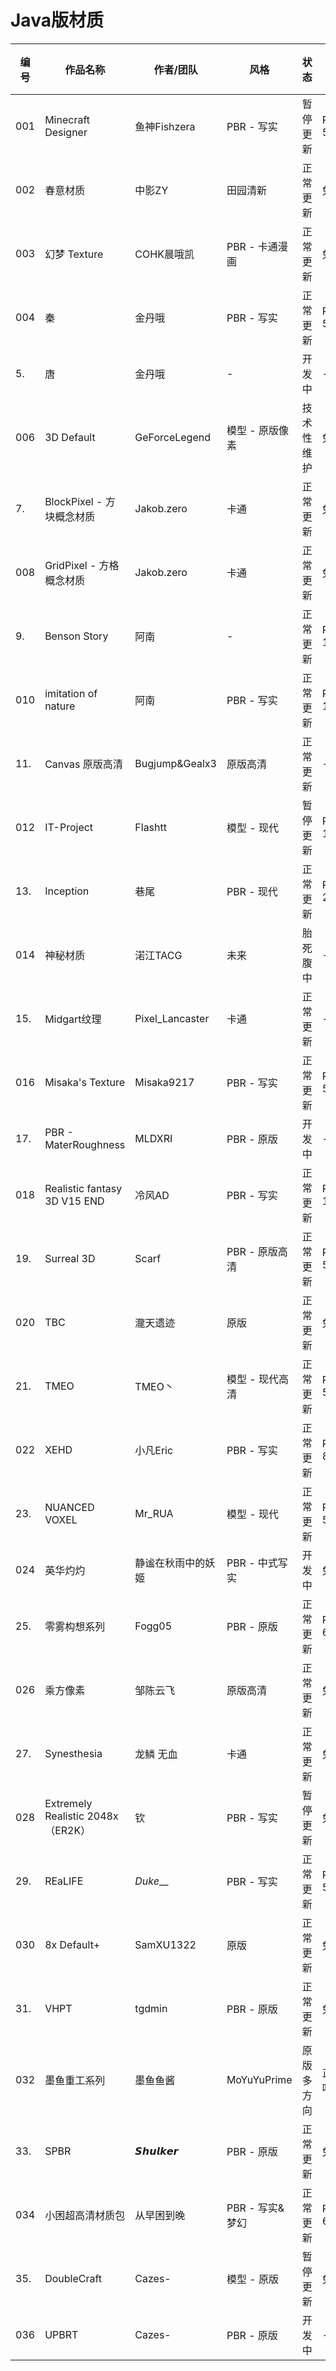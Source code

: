 # Java版材质

| 编号  | 作品名称                            | 作者/团队            | 风格          | 状态    | 价格（参考）    | 作品链接         | 使用指南            |
|-----|---------------------------------|------------------|-------------|-------|-----------|--------------|-----------------|
| 001 | Minecraft Designer              | 鱼神Fishzera       | PBR - 写实    | 暂停更新  | RMB 5.00  | [爱发电](https://afdian.net/@Fishzera)          | -               |
| 002 | 春意材质                            | 中影ZY             | 田园清新        | 正常更新  | 免费        | [哔哩哔哩](https://www.bilibili.com/read/cv12522127)         | [MGC-Java版材质通用手册](../instructions/java_resourcepacks/README.md) |
| 003 | 幻梦 Texture                      | COHK晨哦凯          | PBR - 卡通漫画  | 正常更新  | 免费        | QQ群799318063 | -               |
| 004 | 秦                               | 金丹哦              | PBR - 写实    | 正常更新  | RMB 5.00  | [爱发电](https://afdian.net/@qintexture)          | [MGC-作品使用手册](../instructions/java_resourcepacks/qin.md)      |
| 5.  | 唐                               | 金丹哦              | -           | 开发中   | -         | -            | -               |
| 006 | 3D Default                      | GeForceLegend    | 模型 - 原版像素   | 技术性维护 | 免费        | [MCBBS](https://www.mcbbs.net/thread-914350-1-1.html)        | -               |
| 7.  | BlockPixel - 方块概念材质             | Jakob.zero       | 卡通          | 正常更新  | 免费        | [MCBBS](https://www.mcbbs.net/thread-1270859-1-1.html)        | -               |
| 008 | GridPixel - 方格概念材质              | Jakob.zero       | 卡通          | 正常更新  | 免费        | [MCBBS](https://www.mcbbs.net/thread-1271173-1-1.html)        | -               |
| 9.  | Benson Story                    | 阿南               | -           | 正常更新  | RMB 15.00 | [爱发电](https://afdian.net/@oakghost)          | -               |
| 010 | imitation of nature             | 阿南               | PBR - 写实    | 正常更新  | RMB 15.00 | [爱发电](https://afdian.net/@oakghost)          | -               |
| 11. | Canvas 原版高清                     | Bugjump&Gealx3   | 原版高清        | 正常更新  | -         | QQ群924411105 | -               |
| 012 | IT-Project                      | Flashtt          | 模型 - 现代     | 暂停更新  | RMB 10.00 | [爱发电](https://afdian.net/@itproject)          | [MGC-作品使用手册](../instructions/java_resourcepacks/itp.md)      |
| 13. | Inception                       | 巷尾               | PBR - 现代    | 正常更新  | RMB 20.00 | [爱发电](https://afdian.net/@inception5832)          | -               |
| 014 | 神秘材质                            | 渃江TACG           | 未来          | 胎死腹中  | -         | -            | -               |
| 15. | Midgart纹理                       | Pixel_Lancaster  | 卡通          | 正常更新  | -         | QQ群634761643 | -               |
| 016 | Misaka's Texture                | Misaka9217       | PBR - 写实    | 正常更新  | RMB 5.00  | [爱发电](https://afdian.net/@Misaka9217)          | [MGC-作品使用手册](../instructions/java_resourcepacks/mtp.md)      |
| 17. | PBR - MaterRoughness            | MLDXRI           | PBR - 原版    | 开发中   | -         | -            | -               |
| 018 | Realistic fantasy 3D V15 END    | 冷风AD             | PBR - 写实    | 正常更新  | RMB 15.00 | [爱发电](https://afdian.net/@1314520lf)          | -               |
| 19. | Surreal 3D                      | Scarf            | PBR - 原版高清  | 正常更新  | RMB 5.00  | [爱发电](https://afdian.net/@Scarf_texture_SURR)          | -               |
| 020 | TBC                             | 瀧天遗迹             | 原版          | 正常更新  | 免费        | [MCBBS](https://www.mcbbs.net/thread-1109161-1-1.html)        | -               |
| 21. | TMEO                            | TMEO丶            | 模型 - 现代高清   | 正常更新  | RMB 5.00  | [爱发电](https://afdian.net/@TMEO123)          | [MGC-作品使用手册](../instructions/java_resourcepacks/tmeo.md)      |
| 022 | XEHD                            | 小凡Eric           | PBR - 写实    | 正常更新  | RMB 8.00  | [作品官网](http://xiaofaneric.com/)         | [官网-帮助手册](http://xiaofaneric.com/cn/?page_id=1066)         |
| 23. | NUANCED VOXEL                   | Mr_RUA           | 模型 - 现代     | 正常更新  | RMB 5.00  | [爱发电](https://afdian.net/@MR_RUA)          | -               |
| 024 | 英华灼灼                            | 静谧在秋雨中的妖姬        | PBR - 中式写实  | 开发中   | 免费        | [MCBBS](https://www.mcbbs.net/thread-1023520-1-1.html)        | -               |
| 25. | 零雾构想系列                          | Fogg05           | PBR - 原版    | 正常更新  | RMB 6.00  | [爱发电](https://afdian.net/@Fogg05)          | [MGC-作品使用手册](../instructions/java_resourcepacks/05.md)      |
| 026 | 乘方像素                            | 邹陈云飞             | 原版高清        | 正常更新  | 免费        | QQ群482259808 | -               |
| 27. | Synesthesia                     | 龙鳞 无血            | 卡通          | 正常更新  | 免费        | [爱发电](https://afdian.net/@DragonScaleBLD)          | -               |
| 028 | Extremely Realistic 2048x（ER2K） | 钦                | PBR - 写实    | 暂停更新  | 免费        | [作品官网](https://er2k.ao-x.cn/)         | -               |
| 29. | REaLIFE                         | _Duke___         | PBR - 写实    | 正常更新  | RMB 5.00  | [爱发电](https://afdian.net/@_Duke___)          | -               |
| 030 | 8x Default+                     | SamXU1322        | 原版          | 正常更新  | 免费        | QQ群771650765 | -               |
| 31. | VHPT                            | tgdmin           | PBR - 原版    | 正常更新  | 免费        | QQ群289472018 | -               |
| 032 | 墨鱼重工系列                          | 墨鱼鱼酱|MoYuYuPrime | 原版多方向       |  正常咕咕 | 免费        | [网盘密码：xkkbbb](https://unicorni72.lanzouw.com/s/myzg-resourcepacks)  | -               |
| 33. | SPBR                            | 𝙎𝙝𝙪𝙡𝙠𝙚𝙧   | PBR - 原版    | 正常更新  | 免费        | [哔哩哔哩](https://b23.tv/680sII9)         | -               |
| 034 | 小困超高清材质包                        | 从早困到晚            | PBR - 写实&梦幻 | 正常更新  | RMB 6.66  | [爱发电](https://afdian.net/a/xiaokunCQCZB)          | -               |
| 35. | DoubleCraft                     | Cazes-           | 模型 - 原版     | 暂停更新  | 免费        | [MCBBS](https://www.mcbbs.net/thread-1370835-1-1.html)        | -               |
| 036 | UPBRT                           | Cazes-           | PBR - 原版    | 开发中   | -         | -            | -               |
